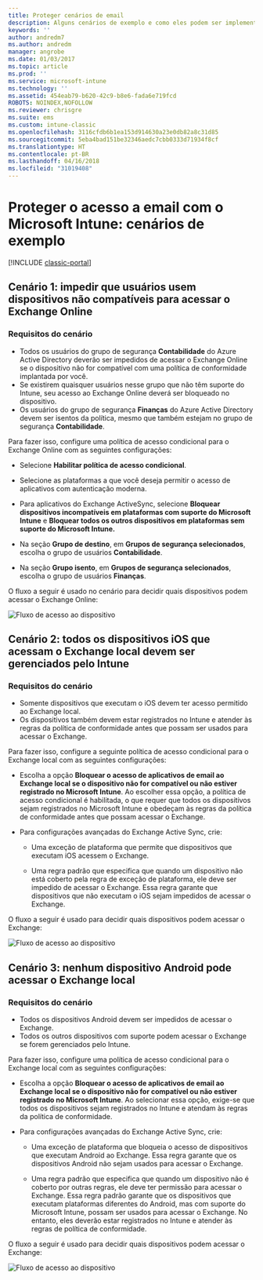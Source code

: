 ```yaml
---
title: Proteger cenários de email
description: Alguns cenários de exemplo e como eles podem ser implementados com acesso condicional.
keywords: ''
author: andredm7
ms.author: andredm
manager: angrobe
ms.date: 01/03/2017
ms.topic: article
ms.prod: ''
ms.service: microsoft-intune
ms.technology: ''
ms.assetid: 454eab79-b620-42c9-b8e6-fada6e719fcd
ROBOTS: NOINDEX,NOFOLLOW
ms.reviewer: chrisgre
ms.suite: ems
ms.custom: intune-classic
ms.openlocfilehash: 3116cfdb6b1ea153d914630a23e0db82a8c31d85
ms.sourcegitcommit: 5eba4bad151be32346aedc7cbb0333d71934f8cf
ms.translationtype: HT
ms.contentlocale: pt-BR
ms.lasthandoff: 04/16/2018
ms.locfileid: "31019408"
---
```

# <a name="protect-access-to-email-with-microsoft-intune-example-scenarios"></a>Proteger o acesso a email com o Microsoft Intune: cenários de exemplo

[!INCLUDE [classic-portal](../includes/classic-portal.md)]

## <a name="scenario-1-block-users-from-using-noncompliant-devices-to-access-exchange-online"></a>Cenário 1: impedir que usuários usem dispositivos não compatíveis para acessar o Exchange Online
### <a name="scenario-requirements"></a>Requisitos do cenário
- Todos os usuários do grupo de segurança **Contabilidade** do Azure Active Directory deverão ser impedidos de acessar o Exchange Online se o dispositivo não for compatível com uma política de conformidade implantada por você.
- Se existirem quaisquer usuários nesse grupo que não têm suporte do Intune, seu acesso ao Exchange Online deverá ser bloqueado no dispositivo.
- Os usuários do grupo de segurança **Finanças** do Azure Active Directory devem ser isentos da política, mesmo que também estejam no grupo de segurança **Contabilidade**.

Para fazer isso, configure uma política de acesso condicional para o Exchange Online com as seguintes configurações:

- Selecione **Habilitar política de acesso condicional**.

- Selecione as plataformas a que você deseja permitir o acesso de aplicativos com autenticação moderna.
- Para aplicativos do Exchange ActiveSync, selecione **Bloquear dispositivos incompatíveis em plataformas com suporte do Microsoft Intune** e **Bloquear todos os outros dispositivos em plataformas sem suporte do Microsoft Intune.**
-   Na seção **Grupo de destino**, em **Grupos de segurança selecionados**, escolha o grupo de usuários **Contabilidade**.

-   Na seção **Grupo isento**, em **Grupos de segurança selecionados**, escolha o grupo de usuários **Finanças**.


O fluxo a seguir é usado no cenário para decidir quais dispositivos podem acessar o Exchange Online:

![Fluxo de acesso ao dispositivo](./media/ConditionalAccess8-5.png)

## <a name="scenario-2-all-ios-devices-that-access-exchange-on-premises-must-be-managed-by-intune"></a>Cenário 2: todos os dispositivos iOS que acessam o Exchange local devem ser gerenciados pelo Intune
### <a name="scenario-requirements"></a>Requisitos do cenário
- Somente dispositivos que executam o iOS devem ter acesso permitido ao Exchange local.
- Os dispositivos também devem estar registrados no Intune e atender às regras da política de conformidade antes que possam ser usados para acessar o Exchange.

Para fazer isso, configure a seguinte política de acesso condicional para o Exchange local com as seguintes configurações:

- Escolha a opção **Bloquear o acesso de aplicativos de email ao Exchange local se o dispositivo não for compatível ou não estiver registrado no Microsoft Intune**. Ao escolher essa opção, a política de acesso condicional é habilitada, o que requer que todos os dispositivos sejam registrados no Microsoft Intune e obedeçam às regras da política de conformidade antes que possam acessar o Exchange.

- Para configurações avançadas do Exchange Active Sync, crie:

  -   Uma exceção de plataforma que permite que dispositivos que executam iOS acessem o Exchange.   

  -   Uma regra padrão que especifica que quando um dispositivo não está coberto pela regra de exceção de plataforma, ele deve ser impedido de acessar o Exchange. Essa regra garante que dispositivos que não executam o iOS sejam impedidos de acessar o Exchange.

O fluxo a seguir é usado para decidir quais dispositivos podem acessar o Exchange:

![Fluxo de acesso ao dispositivo](./media/ConditionalAccess8-3.png)

## <a name="scenario-3-no-android-devices-can-access-exchange-on-premises"></a>Cenário 3: nenhum dispositivo Android pode acessar o Exchange local
### <a name="scenario-requirements"></a>Requisitos do cenário
- Todos os dispositivos Android devem ser impedidos de acessar o Exchange.
- Todos os outros dispositivos com suporte podem acessar o Exchange se forem gerenciados pelo Intune.

Para fazer isso, configure uma política de acesso condicional para o Exchange local com as seguintes configurações:

-   Escolha a opção **Bloquear o acesso de aplicativos de email ao Exchange local se o dispositivo não for compatível ou não estiver registrado no Microsoft Intune**. Ao selecionar essa opção, exige-se que todos os dispositivos sejam registrados no Intune e atendam às regras da política de conformidade.

- Para configurações avançadas do Exchange Active Sync, crie:
  -   Uma exceção de plataforma que bloqueia o acesso de dispositivos que executam Android ao Exchange. Essa regra garante que os dispositivos Android não sejam usados para acessar o Exchange.

  -   Uma regra padrão que especifica que quando um dispositivo não é coberto por outras regras, ele deve ter permissão para acessar o Exchange. Essa regra padrão garante que os dispositivos que executam plataformas diferentes do Android, mas com suporte do Microsoft Intune, possam ser usados para acessar o Exchange. No entanto, eles deverão estar registrados no Intune e atender às regras de política de conformidade.

O fluxo a seguir é usado para decidir quais dispositivos podem acessar o Exchange:

![Fluxo de acesso ao dispositivo](./media/ConditionalAccess8-4.png)
